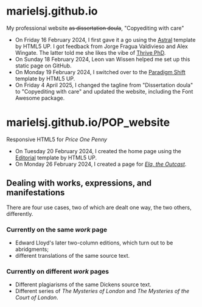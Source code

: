 # marielsj.github.io
My professional website ~~as dissertation doula~~, "Copyediting with care"

* On Friday 16 February 2024, I first gave it a go using the [Astral](https://html5up.net/astral) template by HTML5 UP. I got feedback from Jorge Fragua Valdivieso and Alex Wingate. The latter told me she likes the vibe of [Thrive PhD](https://www.thrive-phd.com/).
* On Sunday 18 February 2024, Leon van Wissen helped me set up this static page on GitHub.
* On Monday 19 February 2024, I switched over to the [Paradigm Shift](https://html5up.net/astral) template by HTML5 UP.
* On Friday 4 April 2025, I changed the tagline from "Dissertation doula" to "Copyediting with care" and updated the website, including the Font Awesome package.

# marielsj.github.io/POP_website
Responsive HTML5 for _Price One Penny_

* On Tuesday 20 February 2024, I created the home page using the [Editorial](https://html5up.net/editorial) template by HTML5 UP.
* On Monday 26 February 2024, I created a page for [_Ela, the Outcast_](http://priceonepenny.info/database/show_title.php?work_id=79).

## Dealing with works, expressions, and manifestations
There are four use cases, two of which are dealt one way, the two others, differently.

### Currently on the same _work_ page

* Edward Lloyd's later two-column editions, which turn out to be abridgments;
* different translations of the same source text.

### Currently on different _work_ pages

* Different plagiarisms of the same Dickens source text.
* Different series of _The Mysteries of London_ and _The Mysteries of the Court of London_.